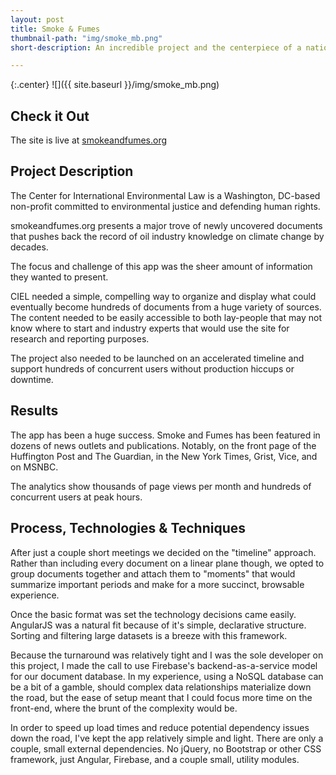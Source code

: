 ```yaml
---
layout: post
title: Smoke & Fumes
thumbnail-path: "img/smoke_mb.png"
short-description: An incredible project and the centerpiece of a national news story

---
```


{:.center}
![]({{ site.baseurl }}/img/smoke_mb.png)

## Check it Out

The site is live at [smokeandfumes.org](https://www.smokeandfumes.org/)

## Project Description

The Center for International Environmental Law is a Washington, DC-based non-profit
committed to environmental justice and defending human rights.

smokeandfumes.org presents a major trove of newly uncovered documents that pushes
back the record of oil industry knowledge on climate change by decades.

The focus and challenge of this app was the sheer amount of information they wanted to present.

CIEL needed a simple, compelling way to organize and display what could eventually become
hundreds of documents from a huge variety of sources. The content needed to be easily
accessible to both lay-people that may not know where to start and industry experts
that would use the site for research and reporting purposes.

The project also needed to be launched on an accelerated timeline and support hundreds of concurrent
users without production hiccups or downtime.

## Results

The app has been a huge success. Smoke and Fumes has been featured in dozens of news outlets
and publications. Notably, on the front page of the Huffington Post and The Guardian, in the New York Times, Grist, Vice, and on MSNBC.

The analytics show thousands of page views per month and hundreds of concurrent users at peak hours.

## Process, Technologies & Techniques

After just a couple short meetings we decided on the "timeline" approach. Rather than
including every document on a linear plane though, we opted to group documents together and
attach them to "moments" that would summarize important periods and make for a more succinct,
browsable experience.

Once the basic format was set the technology decisions came easily. AngularJS was a natural
fit because of it's simple, declarative structure. Sorting and filtering large datasets is a
breeze with this framework.

Because the turnaround was relatively tight and I was the sole developer on this project,
I made the call to use Firebase's backend-as-a-service model for our document database. In my experience, using a NoSQL database can be a bit of a gamble, should complex data relationships materialize down the road, but the ease of setup meant that I could focus more time on the front-end, where the brunt of the complexity would be.

In order to speed up load times and reduce potential dependency issues down the road, I've kept the app relatively simple and light. There are only a couple, small external dependencies. No jQuery, no Bootstrap or other CSS framework, just Angular, Firebase, and a couple small, utility modules.
